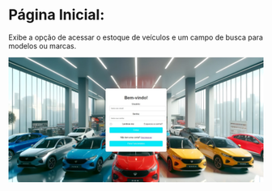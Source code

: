 # Página Inicial:
Exibe a opção de acessar o estoque de veículos e um campo de busca para modelos ou marcas.

![image alt](https://github.com/garrotii/A3/blob/e1bd681e36a882a0259cb33d08d538d14df86e08/LoginTeste.jpeg)



